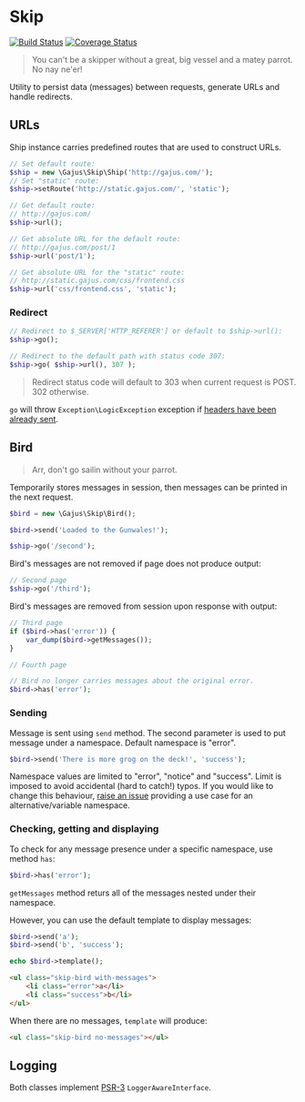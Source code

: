 # Skip

[![Build Status](https://travis-ci.org/gajus/skip.png?branch=master)](https://travis-ci.org/gajus/skip)
[![Coverage Status](https://coveralls.io/repos/gajus/skip/badge.png)](https://coveralls.io/r/gajus/skip)

> You can't be a skipper without a great, big vessel and a matey parrot. No nay ne'er!

Utility to persist data (messages) between requests, generate URLs and handle redirects.

## URLs

Ship instance carries predefined routes that are used to construct URLs.

```php
// Set default route:
$ship = new \Gajus\Skip\Ship('http://gajus.com/');
// Set "static" route:
$ship->setRoute('http://static.gajus.com/', 'static');

// Get default route:
// http://gajus.com/
$ship->url();

// Get absolute URL for the default route:
// http://gajus.com/post/1
$ship->url('post/1');

// Get absolute URL for the "static" route:
// http://static.gajus.com/css/frontend.css
$ship->url('css/frontend.css', 'static');
```

### Redirect

```php
// Redirect to $_SERVER['HTTP_REFERER'] or default to $ship->url():
$ship->go();

// Redirect to the default path with status code 307:
$ship->go( $ship->url(), 307 );
```

> Redirect status code will default to 303 when current request is POST. 302 otherwise.


`go` will throw `Exception\LogicException` exception if [headers have been already sent](http://stackoverflow.com/questions/8028957/how-to-fix-headers-already-sent-error-in-php).

## Bird

> Arr, don't go sailin without your parrot.

Temporarily stores messages in session, then messages can be printed in the next request.

```php
$bird = new \Gajus\Skip\Bird();

$bird->send('Loaded to the Gunwales!');

$ship->go('/second');
```

Bird's messages are not removed if page does not produce output:

```php
// Second page
$ship->go('/third');
```

Bird's messages are removed from session upon response with output:

```php
// Third page
if ($bird->has('error')) {
    var_dump($bird->getMessages());
}
```

```php
// Fourth page

// Bird no longer carries messages about the original error.
$bird->has('error');
```

### Sending

Message is sent using `send` method. The second parameter is used to put message under a namespace. Default namespace is "error".

```php
$bird->send('There is more grog on the deck!', 'success');
```

Namespace values are limited to "error", "notice" and "success". Limit is imposed to avoid accidental (hard to catch!) typos. If you would like to change this behaviour, [raise an issue](https://github.com/gajus/skip/issues) providing a use case for an alternative/variable namespace.

### Checking, getting and displaying

To check for any message presence under a specific namespace, use method `has`:

```php
$bird->has('error');
```

`getMessages` method returs all of the messages nested under their namespace.

However, you can use the default template to display messages:

```php
$bird->send('a');
$bird->send('b', 'success');

echo $bird->template();
```

```html
<ul class="skip-bird with-messages">
    <li class="error">a</li>
    <li class="success">b</li>
</ul>
```

When there are no messages, `template` will produce:

```html
<ul class="skip-bird no-messages"></ul>
```

## Logging

Both classes implement [PSR-3](https://github.com/php-fig/fig-standards/blob/master/accepted/PSR-3-logger-interface.md) `LoggerAwareInterface`.
